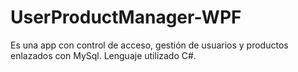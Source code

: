 # UserProductManager-WPF
Es una app con control de acceso, gestión de usuarios y productos enlazados con MySql. Lenguaje utilizado C#.
